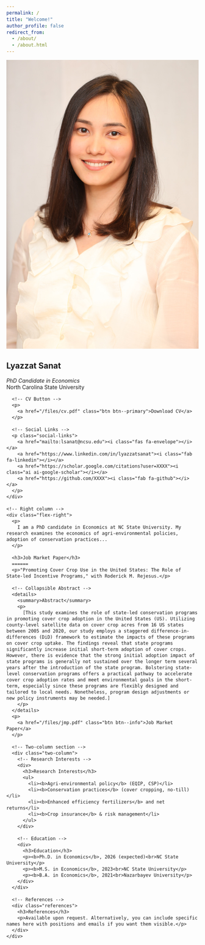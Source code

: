```yaml
---
permalink: /
title: "Welcome!"
author_profile: false
redirect_from: 
  - /about/
  - /about.html
---
```


<div class="page-container">
  <div class="flex-container">
    <!-- Left column -->
    <div class="flex-left">
      <img src="/images/Headshot_LS.jpg" alt="Lyazzat Sanat">
      <h2>Lyazzat Sanat</h2>
      <p><em>PhD Candidate in Economics</em><br>North Carolina State University</p>
      
      <!-- CV Button -->
      <p>
        <a href="/files/cv.pdf" class="btn btn--primary">Download CV</a>
      </p>

      <!-- Social Links -->
      <p class="social-links">
        <a href="mailto:lsanat@ncsu.edu"><i class="fas fa-envelope"></i></a>
        <a href="https://www.linkedin.com/in/lyazzatsanat"><i class="fab fa-linkedin"></i></a>
        <a href="https://scholar.google.com/citations?user=XXXX"><i class="ai ai-google-scholar"></i></a>
        <a href="https://github.com/XXXX"><i class="fab fa-github"></i></a>
      </p>
    </div>

    <!-- Right column -->
    <div class="flex-right">
      <p>
        I am a PhD candidate in Economics at NC State University. My research examines the economics of agri-environmental policies, adoption of conservation practices...
      </p>
      
      <h3>Job Market Paper</h3>
      ======
      <p>"Promoting Cover Crop Use in the United States: The Role of State-led Incentive Programs," with Roderick M. Rejesus.</p>
      
      <!-- Collapsible Abstract -->
      <details>
        <summary>Abstract</summary>
        <p>
          [This study examines the role of state-led conservation programs in promoting cover crop adoption in the United States (US). Utilizing county-level satellite data on cover crop acres from 16 US states between 2005 and 2020, our study employs a staggered difference-in-differences (DiD) framework to estimate the impacts of these programs on cover crop uptake. The findings reveal that state programs significantly increase initial short-term adoption of cover crops. However, there is evidence that the strong initial adoption impact of state programs is generally not sustained over the longer term several years after the introduction of the state program. Bolstering state-level conservation programs offers a practical pathway to accelerate cover crop adoption rates and meet environmental goals in the short-term, especially since these programs are flexibly designed and tailored to local needs. Nonetheless, program design adjustments or new policy instruments may be needed.]
        </p>
      </details>
      <p>
        <a href="/files/jmp.pdf" class="btn btn--info">Job Market Paper</a>
      </p>

      <!-- Two-column section -->
      <div class="two-column">
        <!-- Research Interests -->
        <div>
          <h3>Research Interests</h3>
          <ul>
            <li><b>Agri-environmental policy</b> (EQIP, CSP)</li>
            <li><b>Conservation practices</b> (cover cropping, no-till)</li>
            <li><b>Enhanced efficiency fertilizers</b> and net returns</li>
            <li><b>Crop insurance</b> & risk management</li>
          </ul>
        </div>

        <!-- Education -->
        <div>
          <h3>Education</h3>
          <p><b>Ph.D. in Economics</b>, 2026 (expected)<br>NC State University</p>
          <p><b>M.S. in Economics</b>, 2023<br>NC State University</p>
          <p><b>B.A. in Economics</b>, 2021<br>Nazarbayev University</p>
        </div>
      </div>

      <!-- References -->
      <div class="references">
        <h3>References</h3>
        <p>Available upon request. Alternatively, you can include specific names here with positions and emails if you want them visible.</p>
      </div>
    </div>
  </div>
</div>
